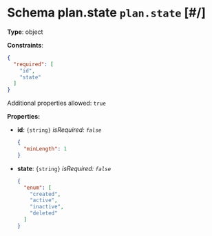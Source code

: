 # Schema plan.state `plan.state`  [#/]


**Type**: object





**Constraints**:

```json
{
  "required": [
    "id",
    "state"
  ]
}
```


Additional properties allowed: `true`


**Properties:**


 - **id**: `{string}` *isRequired: `false`* 
    ```json
    {
      "minLength": 1
    }
    ```
    
 - **state**: `{string}` *isRequired: `false`* 
    ```json
    {
      "enum": [
        "created",
        "active",
        "inactive",
        "deleted"
      ]
    }
    ```
    
